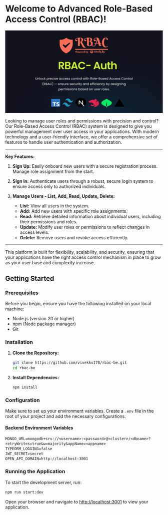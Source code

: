 # Welcome to Advanced Role-Based Access Control (RBAC)!

![Placeholder Image](https://raw.githubusercontent.com/vivekkv178/cdn/main/rbac/Thumbnail.png)

Looking to manage user roles and permissions with precision and control? Our Role-Based Access Control (RBAC) system is designed to give you powerful management over user access in your applications. With modern technology and a user-friendly interface, we offer a comprehensive set of features to handle user authentication and authorization.

---

**Key Features:**

1. **Sign Up:** Easily onboard new users with a secure registration process. Manage role assignment from the start.

2. **Sign In:** Authenticate users through a robust, secure login system to ensure access only to authorized individuals.

3. **Manage Users - List, Add, Read, Update, Delete:**
   - **List:** View all users in the system.
   - **Add:** Add new users with specific role assignments.
   - **Read:** Retrieve detailed information about individual users, including their permissions and roles.
   - **Update:** Modify user roles or permissions to reflect changes in access levels.
   - **Delete:** Remove users and revoke access efficiently.

---

This platform is built for flexibility, scalability, and security, ensuring that your applications have the right access control mechanism in place to grow as your user base and complexity increase.

## Getting Started

### Prerequisites

Before you begin, ensure you have the following installed on your local machine:

- Node.js (version 20 or higher)
- npm (Node package manager)
- Git

### Installation

1. **Clone the Repository:**

   ```bash
   git clone https://github.com/vivekkv178/rbac-be.git
   cd rbac-be
   ```

2. **Install Dependencies:**

   ```bash
   npm install
   ```

### Configuration

Make sure to set up your environment variables. Create a `.env` file in the root of your project and add the necessary configurations.

#### Backend Environment Variables

```plaintext
MONGO_URL=mongodb+srv://<username>:<password>@<cluster>/<dbname>?retryWrites=true&w=majority&appName=<appname>
TYPEORM_LOGGING=false
JWT_SECRET=secret
OPEN_API_DOMAIN=http://localhost:3001
```

### Running the Application

To start the development server, run:

```bash
npm run start:dev
```

Open your browser and navigate to [http://localhost:3001](http://localhost:3001) to view your application.
